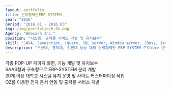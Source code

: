 ```yaml
---
layout: portfolio
title: 산학협력단ERP-SYSTEM
year: "2016"
period: "2016.01 - 2016.03"
img: /img/portfolio/6_01.png
Agency: "Webcash Inc."
position: "시스템, 출력물 서비스 개발 및 유지보수"
skill: "JAVA, Javascript, jQuery, SQL server, Window server, JBoss, JexFramework, OZ"
description: "부산대, 홍익대, 인천대 등등 대학 산학협력단 ERP-SYSTEM 으로<br> 연구과제, 자금, 예산, 회계관리 및 정부 R&D 시스템과의 연계를 지원하는 통합연구비관리시스템"
---
```

각종 POP-UP 페이지 화면, 기능 개발 및 유지보수<br>
SAAS형과 구축형으로 ERP-SYSTEM 분리 개발<br>
20개 이상 대학교 시스템 유지 운영 및 사이트 커스터마이징 작업<br>
OZ를 이용한 전자 문서 연동 및 출력물 서비스 개발<br>
